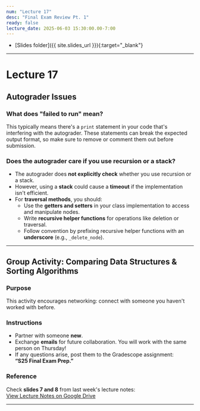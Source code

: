 ```yaml
---
num: "Lecture 17"
desc: "Final Exam Review Pt. 1"
ready: false
lecture_date: 2025-06-03 15:30:00.00-7:00
---
```


* [Slides folder]({{ site.slides_url }}){:target="_blank"}

---
# Lecture 17

## Autograder Issues

### What does "failed to run" mean?
This typically means there's a `print` statement in your code that's interfering with the autograder. These statements can break the expected output format, so make sure to remove or comment them out before submission.

### Does the autograder care if you use recursion or a stack?
- The autograder does **not explicitly check** whether you use recursion or a stack.
- However, using a **stack** could cause a **timeout** if the implementation isn't efficient.
- For **traversal methods**, you should:
  - Use the **getters and setters** in your class implementation to access and manipulate nodes.
  - Write **recursive helper functions** for operations like deletion or traversal.
  - Follow convention by prefixing recursive helper functions with an **underscore** (e.g., `_delete_node`).

---

## Group Activity: Comparing Data Structures & Sorting Algorithms

### Purpose
This activity encourages networking: connect with someone you haven't worked with before.

### Instructions
- Partner with someone **new**.
- Exchange **emails** for future collaboration. You will work with the same person on Thursday!
- If any questions arise, post them to the Gradescope assignment:  
  **“S25 Final Exam Prep.”**

### Reference
Check **slides 7 and 8** from last week's lecture notes:  
[View Lecture Notes on Google Drive](https://drive.google.com/file/d/1C9msh9carP1cyZsWdT3upVVjyw5l3YjP/view?usp=sharing)

---
